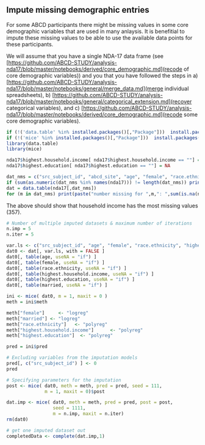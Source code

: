 ## Impute missing demographic entries

For some ABCD participants there might be missing values in some core demographic variables that are used in many anlaysis. It is benefitial to impute these missing values to be able to use the available data points for these participants.

We will assume that you have a single NDA-17 data frame (see [https://github.com/ABCD-STUDY/analysis-nda17/blob/master/notebooks/derived/core_demographic.md](recode of core demographic variables)) and you that you have followed the steps in a) [https://github.com/ABCD-STUDY/analysis-nda17/blob/master/notebooks/general/merge_data.md](merge individual spreadsheets), b) [https://github.com/ABCD-STUDY/analysis-nda17/blob/master/notebooks/general/categorical_extension.md](recover categorical variables), and c) [https://github.com/ABCD-STUDY/analysis-nda17/blob/master/notebooks/derived/core_demographic.md](recode some core demographic variables).

```r
if (!('data.table' %in% installed.packages()[,"Package"]))  install.packages('data.table')
if (!('mice' %in% installed.packages()[,"Package"]))  install.packages('mice')
library(data.table)
library(mice)

nda17$highest.household.income[ nda17$highest.household.income == ""] = NA
nda17$highest.education[ nda17$highest.education == ""] = NA

dat_nms = c("src_subject_id", "abcd_site", "age", "female", "race.ethnicity", "highest.education", "married", "highest.household.income")
if (sum(as.numeric(dat_nms %in% names(nda17))) != length(dat_nms)) print("Error: missing core demographics. Add those first")
dat = data.table(nda17[,dat_nms])
for (m in dat_nms) print(paste("number missing for ",m,": ",sum(is.na(nda17[[m]]) | (nda17[m] == "")),sep=""))
```

The above should show that household income has the most missing values (357).

```r
# Number of multiple imputed datasets & maximum number of iterations 
n.imp = 5
n.iter = 5

var.ls <- c("src_subject_id", "age", "female", "race.ethnicity", "highest.household.income", "highest.education","married")
dat0 <- dat[, var.ls, with = FALSE ]
dat0[, table(age, useNA = "if") ]
dat0[, table(female, useNA = "if") ]
dat0[, table(race.ethnicity, useNA = "if") ]
dat0[, table(highest.household.income, useNA = "if") ]
dat0[, table(highest.education, useNA = "if") ]
dat0[, table(married, useNA = "if") ]

ini <- mice( dat0, m = 1, maxit = 0 )
meth = ini$meth

meth["female"]     <- "logreg"
meth["married"] <- "logreg"
meth["race.ethnicity"]   <- "polyreg"
meth["highest.household.income"]      <- "polyreg"
meth["highest.education"]  <- "polyreg"

pred = ini$pred

# Excluding variables from the imputation models
pred[, c("src_subject_id") ] <- 0
pred

# Specifying parameters for the imputation
post <- mice( dat0, meth = meth, pred = pred, seed = 111,
              m = 1, maxit = 0)$post

dat.imp <- mice( dat0, meth = meth, pred = pred, post = post,
                 seed = 1111,
                 m = n.imp, maxit = n.iter)
rm(dat0)

# get one imputed dataset out
completedData <- complete(dat.imp,1)
```

